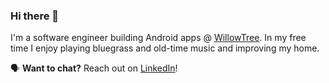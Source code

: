 ### Hi there 👋

I'm a software engineer building Android apps @ [WillowTree](https://www.willowtreeapps.com/). In my free time I enjoy playing bluegrass and old-time music and improving my home.

🗣 **Want to chat?** Reach out on [LinkedIn](https://www.linkedin.com/in/ryanbrookepayne)!
